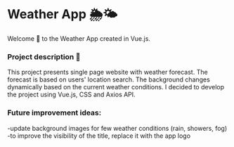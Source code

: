 # Weather App 🌦🌤

Welcome :wave: to the Weather App created in Vue.js.

### Project description 📜

This project presents single page website with weather forecast. The forecast is based on users' location search. The background changes dynamically based on the current weather conditions. I decided to develop the project using Vue.js, CSS and Axios API.



### Future improvement ideas:

-update background images for few weather conditions (rain, showers, fog)
-to improve the visibility of the title, replace it with the app logo
